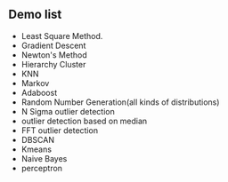 ## Demo list
* Least Square Method.
* Gradient Descent
* Newton's Method
* Hierarchy Cluster
* KNN
* Markov
* Adaboost
* Random Number Generation(all kinds of distributions)
* N Sigma outlier detection
* outlier detection based on median
* FFT outlier detection
* DBSCAN
* Kmeans
* Naive Bayes
* perceptron
